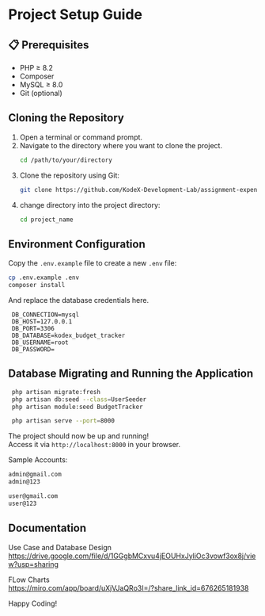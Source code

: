 # Project Setup Guide

## 📋 Prerequisites

- PHP ≥ 8.2
- Composer
- MySQL ≥ 8.0
- Git (optional)

## Cloning the Repository

1. Open a terminal or command prompt.
2. Navigate to the directory where you want to clone the project.
   ```sh
   cd /path/to/your/directory
   ```
3. Clone the repository using Git:
   ```sh
   git clone https://github.com/KodeX-Development-Lab/assignment-expense-tracker.git
   ```
4. change directory into the project directory:
   ```sh
   cd project_name
   ```


## Environment Configuration

Copy the `.env.example` file to create a new `.env` file:
   ```sh
   cp .env.example .env
   composer install
   ```

   And replace the database credentials here.
   ```
    DB_CONNECTION=mysql
    DB_HOST=127.0.0.1
    DB_PORT=3306
    DB_DATABASE=kodex_budget_tracker
    DB_USERNAME=root
    DB_PASSWORD=
   ```


## Database Migrating and Running the Application

   ```sh
    php artisan migrate:fresh
    php artisan db:seed --class=UserSeeder
    php artisan module:seed BudgetTracker

    php artisan serve --port=8000
   ```

The project should now be up and running! <br/>
Access it via `http://localhost:8000` in your browser.

Sample Accounts:
   ```sh
   admin@gmail.com
   admin@123

   user@gmail.com
   user@123
   ```

## Documentation
Use Case and Database Design <br>
https://drive.google.com/file/d/1GGgbMCxvu4jEOUHxJyliOc3vowf3ox8j/view?usp=sharing

FLow Charts <br>
https://miro.com/app/board/uXjVJaQRo3I=/?share_link_id=676265181938



Happy Coding!
